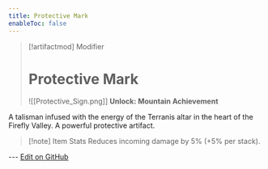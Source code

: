 ```yaml
---
title: Protective Mark
enableToc: false
---
```

> [!artifactmod] Modifier
>
> # Protective Mark
>
> ![[Protective_Sign.png]]
>**Unlock: Mountain Achievement** 

A talisman infused with the energy of the Terranis altar in the heart of the Firefly Valley. A powerful protective artifact.

> [!note] Item Stats
> Reduces incoming damage by 5% (+5% per stack).

--- [Edit on GitHub](https://github.com/Mondrethos/gatekeeperwiki/edit/main/content/Artifacts/ProtectiveMark.md)